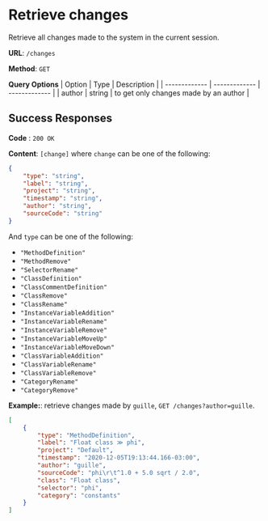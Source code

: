 # Retrieve changes
Retrieve all changes made to the system in the current session.    

**URL**: `/changes`

**Method**: `GET`

**Query Options**
| Option | Type | Description |
| ------------- | ------------- | ------------- |
| author | string | to get only changes made by an author |

## Success Responses

**Code** : `200 OK`

**Content**: `[change]` where `change` can be one of the following:
```json
{
    "type": "string",
    "label": "string",
    "project": "string",
    "timestamp": "string",
    "author": "string",
    "sourceCode": "string"
}
```
And `type` can be one of the following: 

* `"MethodDefinition"`
* `"MethodRemove"`
* `"SelectorRename"` 
* `"ClassDefinition"`
* `"ClassCommentDefinition"`
* `"ClassRemove"`
* `"ClassRename"`
* `"InstanceVariableAddition"`
* `"InstanceVariableRename"`
* `"InstanceVariableRemove"`
* `"InstanceVariableMoveUp"`
* `"InstanceVariableMoveDown"`
* `"ClassVariableAddition"`
* `"ClassVariableRename"`
* `"ClassVariableRemove"`
* `"CategoryRename"`
* `"CategoryRemove"`

**Example:**: retrieve changes made by `guille`, `GET /changes?author=guille`.
```json
[
    {
        "type": "MethodDefinition",
        "label": "Float class ≫ phi",
        "project": "Default",
        "timestamp": "2020-12-05T19:13:44.166-03:00",
        "author": "guille",
        "sourceCode": "phi\r\t^1.0 + 5.0 sqrt / 2.0",
        "class": "Float class",
        "selector": "phi",
        "category": "constants"
    }
]
```